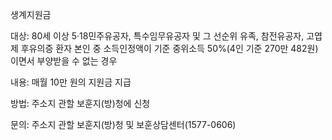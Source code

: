 생계지원금

대상: 80세 이상 5·18민주유공자, 특수임무유공자 및 그 선순위 유족, 참전유공자, 고엽제 후유의증 환자 본인 중 소득인정액이 기준 중위소득 50%(4인 기준 270만 482원)이면서 부양받을 수 없는 경우

내용: 매월 10만 원의 지원금 지급

방법: 주소지 관할 보훈지(방)청에 신청

문의: 주소지 관할 보훈지(방)청 및 보훈상담센터(1577-0606)
